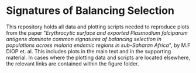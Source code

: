 # Signatures of Balancing Selection 
This repository holds all data and plotting scripts needed to reproduce plots from the paper "*Erythrocytic surface and exported Plasmodium falciparum antigens dominate common signatures of balancing selection in populations across malaria endemic regions in sub-Saharan Africa*", by M.F DIOP et. al. This includes plots in the main text and in the supporting material. In cases where the plotting data and scripts are located elsewhere, the relevant links are contained within the figure folder.
